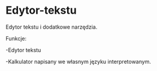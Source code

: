 # Edytor-tekstu
Edytor tekstu i dodatkowe narzędzia.

Funkcje:

-Edytor tekstu

-Kalkulator napisany we własnym języku interpretowanym.
